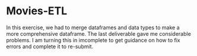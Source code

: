 # Movies-ETL

In this exercise, we had to merge dataframes and data types to make a more comprehensive dataframe.  The last deliverable gave me considerable problems.  I am turning this in imcomplete to get guidance on how to fix errors and complete it to re-submit.
